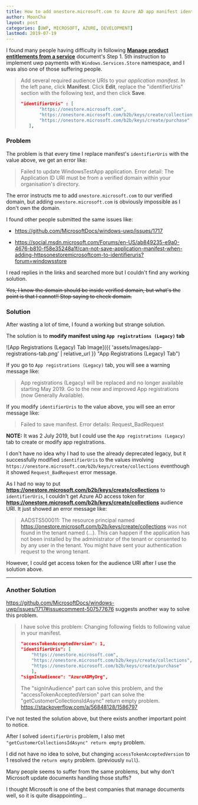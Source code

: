 ```yaml
---
title: How to add onestore.microsoft.com to Azure AD app manifest identifierUris
author: MoonCha
layout: post
categories: [UWP, MICROSOFT, AZURE, DEVELOPMENT]
lastmod: 2019-07-19
---
```


I found many people having difficulty in following **[Manage product entitlements from a service](https://docs.microsoft.com/en-us/windows/uwp/monetize/view-and-grant-products-from-a-service)** document's Step 1. 5th instruction to implement uwp payments with `Windows.Services.Store` namespace, and I was also one of those suffering people.

> Add several required audience URIs to your *application manifest*. In the left pane, click **Manifest**. Click **Edit**, replace the "identifierUris" section with the following text, and then click **Save**.
>
> ```json
> "identifierUris" : [
>        "https://onestore.microsoft.com",
>        "https://onestore.microsoft.com/b2b/keys/create/collections",
>        "https://onestore.microsoft.com/b2b/keys/create/purchase"
>    ],
>```

### Problem

The problem is that every time I replace manifest's `identifierUris` with the value above, we get an error like:

> Failed to update WindowsTestApp application. Error detail: The Application ID URI must be from a verified domain within your organisation's directory.

The error instructs me to add `onestore.microsoft.com` to our verified domain, but adding `onestore.microsoft.com` is obviously impossible as I don't own the domain.

I found other people submitted the same issues like:

- https://github.com/MicrosoftDocs/windows-uwp/issues/1717

- https://social.msdn.microsoft.com/Forums/en-US/ab849235-e9a0-4676-b810-f58e35248a1f/can-not-save-application-manifest-when-adding-httpsonestoremicrosoftcom-to-identifieruris?forum=windowsstore

I read replies in the links and searched more but I couldn't find any working solution.

~~Yes, I know the domain should be inside verified domain, but what's the point is that I cannot!! Stop saying to check domain.~~

### Solution

After wasting a lot of time, I found a working but strange solution.

The solution is to **modify manifest using `App registrations (Legacy)` tab**

![App Registrations (Legacy) Tab Image]({{ 'assets/images/app-registrations-tab.png' | relative_url }} "App Registrations (Legacy) Tab")

If you go to `App registrations (Legacy)` tab, you will see a warning message like:

> App registrations (Legacy) will be replaced and no longer available starting May 2019. Go to the new and improved App registrations (now Generally Available).

If you modify `identifierUris` to the value above, you will see an error message like:

> Failed to save manifest. Error details: Request_BadRequest

**NOTE:** It was 2 July 2019, but I could use the `App registrations (Legacy)` tab to create or modify app registrations.

I don't have no idea why I had to use the already deprecated legacy, but it successfully modified `identifierUris` to the values involving `https://onestore.microsoft.com/b2b/keys/create/collections` eventhough it showed `Request_BadRequest` error message.

As I had no way to put **https://onestore.microsoft.com/b2b/keys/create/collections** to `identifierUris`, I couldn't get Azure AD access token for **https://onestore.microsoft.com/b2b/keys/create/collections** audience URI. It just showed an error message like:

> AADSTS500011: The resource principal named https://onestore.microsoft.com/b2b/keys/create/collections was not found in the tenant named (...). This can happen if the application has not been installed by the administrator of the tenant or consented to by any user in the tenant. You might have sent your authentication request to the wrong tenant.

However, I could get access token for the audience URI after I use the solution above.

---

### Another Solution

https://github.com/MicrosoftDocs/windows-uwp/issues/1717#issuecomment-507577676 suggests another way to solve this problem.

> I have solve this problem:
> Changing following fields to following value in your manifest.
>
> ```json
> "accessTokenAcceptedVersion": 1,
> "identifierUris": [
>     "https://onestore.microsoft.com",
>     "https://onestore.microsoft.com/b2b/keys/create/collections",
>     "https://onestore.microsoft.com/b2b/keys/create/purchase"
>     ],
> "signInAudience": "AzureADMyOrg",
> ```
>
> The "signInAudience" part can solve this problem, and the "accessTokenAcceptedVersion" part can solve the "getCustomerCollectionsIdAsync" return empty problem.
> https://stackoverflow.com/a/56848128/1586797

I've not tested the solution above, but there exists another important point to notice.

After I solved `identifierUris` problem, I also met `"getCustomerCollectionsIdAsync" return empty` problem.

I did not have no idea to solve, but changing `accessTokenAcceptedVersion` to 1 resolved the `return empty` problem. (previously `null`).

Many people seems to suffer from the same problems, but why don't Microsoft update documents handling those stuffs?

I thought Microsoft is one of the best companies that manage documents well, so it is quite disappointing...
